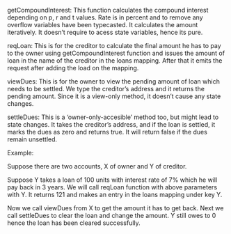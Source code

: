 getCompoundInterest:
This function calculates the compound interest depending on p, r and t values. Rate is in percent and to remove any overflow variables have been typecasted. It calculates the amount iteratively. It doesn’t require to acess state variables, hence its pure.

reqLoan:
This is for the creditor to calculate the final amount he has to pay to the owner using getCompoundInterest function and issues the amount of loan in the name of the creditor in the loans mapping. After that it emits the request after adding the load on the mapping.

viewDues:
This is for the owner to view the pending amount of loan which needs to be settled. We type the creditor’s address and it returns the pending amount. Since it is a view-only method, it doesn’t cause any state changes.

settleDues:
This is a ‘owner-only-accesible’ method too, but might lead to state changes. It takes the creditor’s address, and if the loan is settled, it marks the dues as zero and returns true. It will return false if the dues remain unsettled.

Example:

Suppose there are two accounts, X of owner and Y of creditor.

Suppose Y takes a loan of 100 units with interest rate of 7% which he will pay back in 3 years. We will call reqLoan function with above parameters with Y. It returns 121 and makes an entry in the loans mapping under key Y.

Now we call viewDues from X to get the amount it has to get back. Next we call settleDues to clear the loan and change the amount. Y still owes to 0 hence the loan has been cleared successfully.
